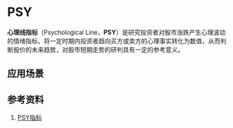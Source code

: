 # PSY
**心理线指标**（Psychological Line，**PSY**）是研究投资者对股市涨跌产生心理波动的情绪指标。将一定时期内投资者趋向买方或卖方的心理事实转化为数值，从而判断股价的未来趋势，对股市短期走势的研判具有一定的参考意义。




## 应用场景

## 参考资料
1. [PSY指标](http://baike.baidu.com/item/PSY指标)

